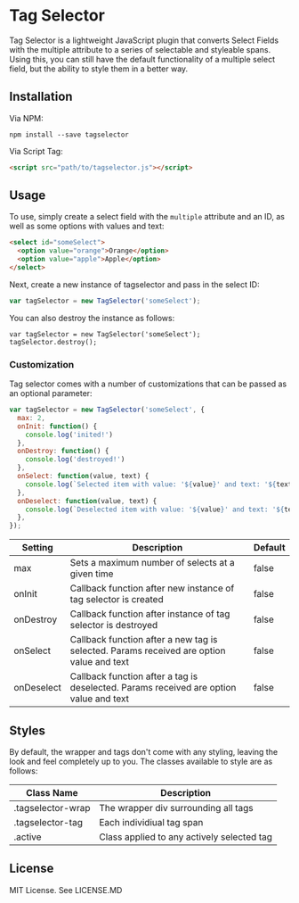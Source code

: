 # Tag Selector

Tag Selector is a lightweight JavaScript plugin that converts Select Fields with the multiple attribute to a series of selectable and styleable spans. Using this, you can still have the default functionality of a multiple select field, but the ability to style them in a better way.

## Installation

Via NPM:

```
npm install --save tagselector
```

Via Script Tag:

```html
<script src="path/to/tagselector.js"></script>
```

## Usage

To use, simply create a select field with the ``multiple`` attribute and an ID, as well as some options with values and text:

```html
<select id="someSelect">
  <option value="orange">Orange</option>
  <option value="apple">Apple</option>
</select>
```

Next, create a new instance of tagselector and pass in the select ID:

```javascript
var tagSelector = new TagSelector('someSelect');
```

You can also destroy the instance as follows:

```javscript
var tagSelector = new TagSelector('someSelect');
tagSelector.destroy();
```
### Customization

Tag selector comes with a number of customizations that can be passed as an optional parameter:

```javascript
var tagSelector = new TagSelector('someSelect', {
  max: 2,
  onInit: function() {
    console.log('inited!')
  },
  onDestroy: function() {
    console.log('destroyed!')
  },
  onSelect: function(value, text) {
    console.log(`Selected item with value: '${value}' and text: '${text}'`)
  },
  onDeselect: function(value, text) {
    console.log(`Deselected item with value: '${value}' and text: '${text}'`)
  },
});
```

| Setting | Description | Default |
| ------- | ----------- | ------- |
| max | Sets a maximum number of selects at a given time | false |
| onInit | Callback function after new instance of tag selector is created | false |
| onDestroy | Callback function after instance of tag selector is destroyed | false |
| onSelect | Callback function after a new tag is selected. Params received are option value and text | false |
| onDeselect | Callback function after a tag is deselected. Params received are option value and text | false |

## Styles

By default, the wrapper and tags don't come with any styling, leaving the look and feel completely up to you. The classes available to style are as follows:

| Class Name | Description |
| ---------- | ----------- |
| .tagselector-wrap | The wrapper div surrounding all tags |
| .tagselector-tag | Each individiual tag span |
| .active | Class applied to any actively selected tag |

## License

MIT License. See LICENSE.MD